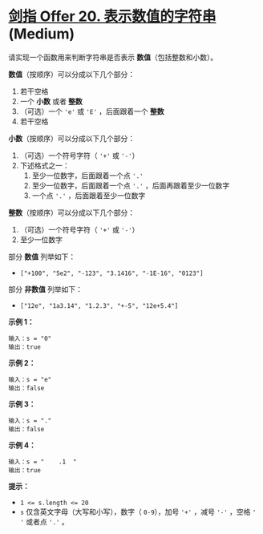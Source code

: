 # [剑指 Offer 20. 表示数值的字符串][link] (Medium)

[link]: https://leetcode.cn/problems/biao-shi-shu-zhi-de-zi-fu-chuan-lcof/

请实现一个函数用来判断字符串是否表示 **数值**（包括整数和小数）。

**数值**（按顺序）可以分成以下几个部分：

1. 若干空格
2. 一个 **小数** 或者 **整数**
3. （可选）一个 `'e'` 或 `'E'` ，后面跟着一个 **整数**
4. 若干空格

**小数**（按顺序）可以分成以下几个部分：

1. （可选）一个符号字符（ `'+'` 或 `'-'`）
2. 下述格式之一：
   1. 至少一位数字，后面跟着一个点 `'.'`
   2. 至少一位数字，后面跟着一个点 `'.'` ，后面再跟着至少一位数字
   3. 一个点 `'.'` ，后面跟着至少一位数字

**整数**（按顺序）可以分成以下几个部分：

1. （可选）一个符号字符（ `'+'` 或 `'-'`）
2. 至少一位数字

部分 **数值** 列举如下：

- `["+100", "5e2", "-123", "3.1416", "-1E-16", "0123"]`

部分 **非数值** 列举如下：

- `["12e", "1a3.14", "1.2.3", "+-5", "12e+5.4"]`

**示例 1：**

```
输入：s = "0"
输出：true

```

**示例 2：**

```
输入：s = "e"
输出：false

```

**示例 3：**

```
输入：s = "."
输出：false
```

**示例 4：**

```
输入：s = "    .1  "
输出：true

```

**提示：**

- `1 <= s.length <= 20`
- `s` 仅含英文字母（大写和小写），数字（ `0-9`），加号 `'+'` ，减号 `'-'` ，空格 `' '` 或者点 `'.'` 
。
